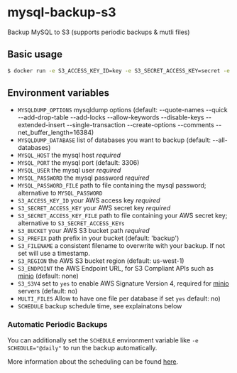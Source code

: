 # mysql-backup-s3

Backup MySQL to S3 (supports periodic backups & mutli files)

## Basic usage

```sh
$ docker run -e S3_ACCESS_KEY_ID=key -e S3_SECRET_ACCESS_KEY=secret -e S3_BUCKET=my-bucket -e S3_PREFIX=backup -e MYSQL_USER=user -e MYSQL_PASSWORD=password -e MYSQL_HOST=localhost schickling/mysql-backup-s3
```

## Environment variables

- `MYSQLDUMP_OPTIONS` mysqldump options (default: --quote-names --quick --add-drop-table --add-locks --allow-keywords --disable-keys --extended-insert --single-transaction --create-options --comments --net_buffer_length=16384)
- `MYSQLDUMP_DATABASE` list of databases you want to backup (default: --all-databases)
- `MYSQL_HOST` the mysql host *required*
- `MYSQL_PORT` the mysql port (default: 3306)
- `MYSQL_USER` the mysql user *required*
- `MYSQL_PASSWORD` the mysql password *required*
- `MYSQL_PASSWORD_FILE` path to file containing the mysql password; alternative to `MYSQL_PASSWORD`
- `S3_ACCESS_KEY_ID` your AWS access key *required*
- `S3_SECRET_ACCESS_KEY` your AWS secret key *required*
- `S3_SECRET_ACCESS_KEY_FILE` path to file containing  your AWS secret key; alternative to `S3_SECRET_ACCESS_KEYs`
- `S3_BUCKET` your AWS S3 bucket path *required*
- `S3_PREFIX` path prefix in your bucket (default: 'backup')
- `S3_FILENAME` a consistent filename to overwrite with your backup.  If not set will use a timestamp.
- `S3_REGION` the AWS S3 bucket region (default: us-west-1)
- `S3_ENDPOINT` the AWS Endpoint URL, for S3 Compliant APIs such as [minio](https://minio.io) (default: none)
- `S3_S3V4` set to `yes` to enable AWS Signature Version 4, required for [minio](https://minio.io) servers (default: no)
- `MULTI_FILES` Allow to have one file per database if set `yes` default: no)
- `SCHEDULE` backup schedule time, see explainatons below

### Automatic Periodic Backups

You can additionally set the `SCHEDULE` environment variable like `-e SCHEDULE="@daily"` to run the backup automatically.

More information about the scheduling can be found [here](http://godoc.org/github.com/robfig/cron#hdr-Predefined_schedules).
